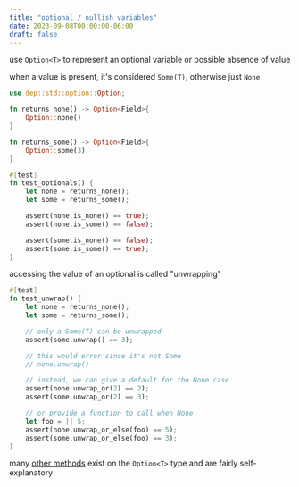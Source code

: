 ```yaml
---
title: "optional / nullish variables"
date: 2023-09-08T00:00:00-06:00
draft: false
---
```


use `Option<T>` to represent an optional variable or possible absence of value

when a value is present, it's considered `Some(T)`, otherwise just `None`

```rust {.codebox}
use dep::std::option::Option;

fn returns_none() -> Option<Field>{
    Option::none()
}

fn returns_some() -> Option<Field>{
    Option::some(3)
}

#[test]
fn test_optionals() {
    let none = returns_none();
    let some = returns_some();

    assert(none.is_none() == true);
    assert(none.is_some() == false);

    assert(some.is_none() == false);
    assert(some.is_some() == true);
}
```

accessing the value of an optional is called "unwrapping"

```rust {.codebox}
#[test]
fn test_unwrap() {
    let none = returns_none();
    let some = returns_some();

    // only a Some(T) can be unwrapped
    assert(some.unwrap() == 3);

    // this would error since it's not Some
    // none.unwrap()

    // instead, we can give a default for the None case
    assert(none.unwrap_or(2) == 2);
    assert(some.unwrap_or(2) == 3);

    // or provide a function to call when None 
    let foo = || 5;
    assert(none.unwrap_or_else(foo) == 5);
    assert(some.unwrap_or_else(foo) == 3);
}
```

many [other methods](https://noir-lang.org/dev/standard_library/options/) exist on the `Option<T>` type and are fairly self-explanatory 
